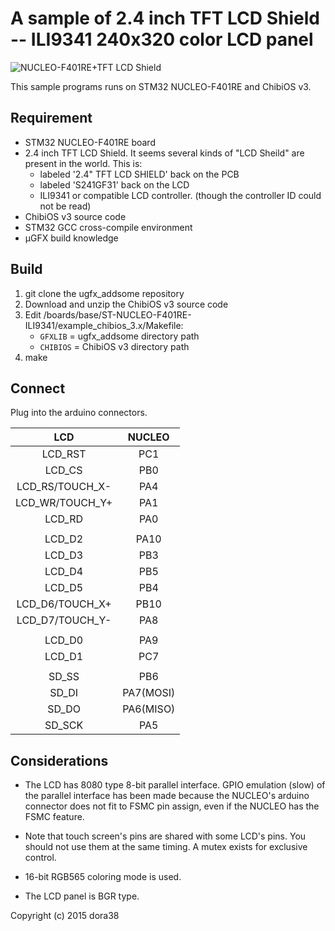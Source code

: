 # A sample of 2.4 inch TFT LCD Shield -- ILI9341 240x320 color LCD panel

![NUCLEO-F401RE+TFT LCD Shield](http://i.imgur.com/x3UjkOP.jpg)

This sample programs runs on STM32 NUCLEO-F401RE and ChibiOS v3.

## Requirement

* STM32 NUCLEO-F401RE board
* 2.4 inch TFT LCD Shield. It seems several kinds of "LCD Sheild" are present in the world.
  This is: 
    * labeled '2.4" TFT LCD SHIELD' back on the PCB
    * labeled 'S241GF31' back on the LCD
    * ILI9341 or compatible LCD controller. (though the controller ID could not be read)
* ChibiOS v3 source code
* STM32 GCC cross-compile environment
* µGFX build knowledge

## Build

1. git clone the ugfx_addsome repository
2. Download and unzip the ChibiOS v3 source code
3. Edit /boards/base/ST-NUCLEO-F401RE-ILI9341/example_chibios_3.x/Makefile:
    * `GFXLIB` = ugfx_addsome directory path
    * `CHIBIOS` = ChibiOS v3 directory path
4. make

## Connect

Plug into the arduino connectors.

|    LCD    |    NUCLEO   |
|:---------:|:-----------:|
| LCD_RST   | PC1   |
| LCD_CS    | PB0   |
| LCD_RS/TOUCH_X- | PA4   |
| LCD_WR/TOUCH_Y+ | PA1   |
| LCD_RD    | PA0   |
|           |       |
| LCD_D2    | PA10  |
| LCD_D3    | PB3   |
| LCD_D4    | PB5   |
| LCD_D5    | PB4   |
| LCD_D6/TOUCH_X+ | PB10  |
| LCD_D7/TOUCH_Y- | PA8   |
|           |       |
| LCD_D0    | PA9   |
| LCD_D1    | PC7   |
|           |       |
| SD_SS     | PB6   |
| SD_DI     | PA7(MOSI) |
| SD_DO     | PA6(MISO) |
| SD_SCK    | PA5   |

## Considerations

* The LCD has 8080 type 8-bit parallel interface.
  GPIO emulation (slow) of the parallel interface has been made because
  the NUCLEO's arduino connector does not fit to FSMC pin assign,
  even if the NUCLEO has the FSMC feature.

* Note that touch screen's pins are shared with some LCD's pins.
  You should not use them at the same timing.
  A mutex exists for exclusive control.

* 16-bit RGB565 coloring mode is used.

* The LCD panel is BGR type.

Copyright (c) 2015 dora38
